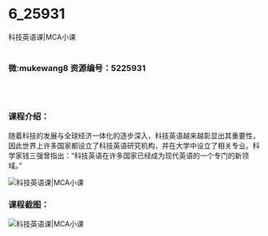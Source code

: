 # 6_25931
科技英语课|MCA小课
<br/></br>
<h3>微:mukewang8 资源编号：5225931</h3>
<br/></br>
<h3>课程介绍：</h3>
<p>随着科技的发展与全球经济一体化的逐步深入，科技英语越来越彰显出其重要性，因此世界上许多国家都设立了科技英语研究机构，并在大学中设立了相关专业。科学家钱三强曾指出：“科技英语在许多国家已经成为现代英语的一个专门的新领域。”</p>
<p><img src="https://www.ko996.com/wp-content/uploads/img/2022/08/1-83-300x182.png" alt="科技英语课|MCA小课"></p>
<div class="info-desc">
<h3>课程截图：</h3>
<p><img src="https://www.ko996.com/wp-content/uploads/img/2022/08/2-76.png" alt="科技英语课|MCA小课"></p>


			
</div>
